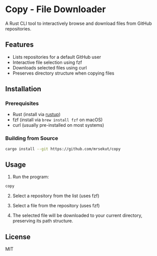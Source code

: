 # Copy - File Downloader

A Rust CLI tool to interactively browse and download files from GitHub repositories.

## Features

- Lists repositories for a default GitHub user
- Interactive file selection using fzf
- Downloads selected files using curl
- Preserves directory structure when copying files

## Installation

### Prerequisites

- Rust (install via [rustup](https://rustup.rs/))
- fzf (install via `brew install fzf` on macOS)
- curl (usually pre-installed on most systems)

### Building from Source

```bash
cargo install --git https://github.com/mrsekut/copy
```

## Usage

1. Run the program:

```bash
copy
```

2. Select a repository from the list (uses fzf)

3. Select a file from the repository (uses fzf)

4. The selected file will be downloaded to your current directory, preserving its path structure.

## License

MIT
